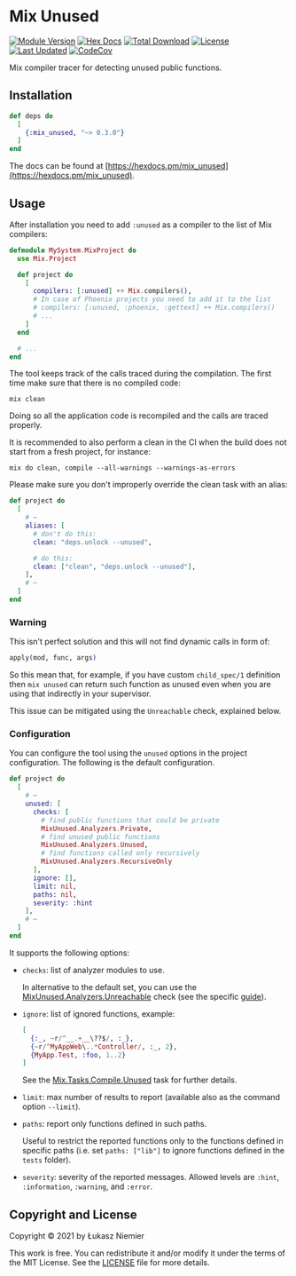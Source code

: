# Mix Unused

[![Module Version](https://img.shields.io/hexpm/v/mix_unused.svg)](https://hex.pm/packages/mix_unused)
[![Hex Docs](https://img.shields.io/badge/hex-docs-lightgreen.svg)](https://hexdocs.pm/mix_unused/)
[![Total Download](https://img.shields.io/hexpm/dt/mix_unused.svg)](https://hex.pm/packages/mix_unused)
[![License](https://img.shields.io/hexpm/l/mix_unused.svg)](https://github.com/hauleth/mix_unused/blob/master/LICENSE.md)
[![Last Updated](https://img.shields.io/github/last-commit/hauleth/mix_unused.svg)](https://github.com/hauleth/mix_unused/commits/master)
[![CodeCov](https://codecov.io/gh/hauleth/mix_unused/branch/master/graph/badge.svg?token=936vbg6xv6)](https://codecov.io/gh/hauleth/mix_unused)

Mix compiler tracer for detecting unused public functions.

## Installation

```elixir
def deps do
  [
    {:mix_unused, "~> 0.3.0"}
  ]
end
```

The docs can be found at [https://hexdocs.pm/mix_unused](https://hexdocs.pm/mix_unused).

## Usage

After installation you need to add `:unused` as a compiler to the list of Mix
compilers:

```elixir
defmodule MySystem.MixProject do
  use Mix.Project

  def project do
    [
      compilers: [:unused] ++ Mix.compilers(),
      # In case of Phoenix projects you need to add it to the list
      # compilers: [:unused, :phoenix, :gettext] ++ Mix.compilers()
      # ...
    ]
  end

  # ...
end
```

The tool keeps track of the calls traced during the compilation. The first time make sure that there is no compiled code:

```shell
mix clean
```

Doing so all the application code is recompiled and the calls are traced properly.

It is recommended to also perform a clean in the CI when the build does not start from a fresh project, for instance:

```shell
mix do clean, compile --all-warnings --warnings-as-errors
```

Please make sure you don't improperly override the clean task with an alias:

```elixir
def project do
  [
    # ⋯
    aliases: [
      # don't do this:
      clean: "deps.unlock --unused",

      # do this:
      clean: ["clean", "deps.unlock --unused"],
    ],
    # ⋯
  ]
end
```

### Warning

This isn't perfect solution and this will not find dynamic calls in form of:

```elixir
apply(mod, func, args)
```

So this mean that, for example, if you have custom `child_spec/1` definition
then `mix unused` can return such function as unused even when you are using
that indirectly in your supervisor.

This issue can be mitigated using the `Unreachable` check, explained below.

### Configuration

You can configure the tool using the `unused` options in the project configuration.
The following is the default configuration.

```elixir
def project do
  [
    # ⋯
    unused: [
      checks: [
        # find public functions that could be private
        MixUnused.Analyzers.Private,
        # find unused public functions
        MixUnused.Analyzers.Unused,
        # find functions called only recursively
        MixUnused.Analyzers.RecursiveOnly
      ],
      ignore: [],
      limit: nil,
      paths: nil,
      severity: :hint
    ],
    # ⋯
  ]
end
```

It supports the following options:

* `checks`: list of analyzer modules to use.

    In alternative to the default set, you can use the [MixUnused.Analyzers.Unreachable](`MixUnused.Analyzers.Unreachable`) check (see the specific [guide](guides/unreachable-analyzer.md)).

* `ignore`: list of ignored functions, example:

    ```elixir
    [
      {:_, ~r/^__.+__\??$/, :_},
      {~r/^MyAppWeb\..*Controller/, :_, 2},
      {MyApp.Test, :foo, 1..2}
    ]
    ```

    See the [Mix.Tasks.Compile.Unused](`Mix.Tasks.Compile.Unused`) task for further details.

* `limit`: max number of results to report (available also as the command option `--limit`).

* `paths`: report only functions defined in such paths.

    Useful to restrict the reported functions only to the functions defined in specific paths
    (i.e. set `paths: ["lib"]` to ignore functions defined in the `tests` folder).

* `severity`: severity of the reported messages.
  Allowed levels are `:hint`, `:information`, `:warning`, and `:error`.

## Copyright and License

Copyright © 2021 by Łukasz Niemier

This work is free. You can redistribute it and/or modify it under the
terms of the MIT License. See the [LICENSE](./LICENSE) file for more details.
